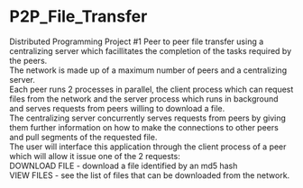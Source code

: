 # P2P_File_Transfer
Distributed Programming Project #1
Peer to peer file transfer using a centralizing server which facillitates the completion of the tasks required by the peers.
 <br />
The network is made up of a maximum number of peers and a centralizing server. 
<br />
Each peer runs 2 processes in parallel, the client process which can request files from the network and the server process which runs in background and serves requests from peers willing to download a file. 
<br />
The centralizing server concurrently serves requests from peers by giving them further information on how to make the connections to other peers and pull segments of the requested file. 
<br />
The user will interface this application through the client process of a peer which will allow it issue one of the 2 requests: 
<br />
DOWNLOAD FILE   - download a file identified by an md5 hash 
<br />
VIEW FILES      - see the list of files that can be downloaded from the network. 
<br />